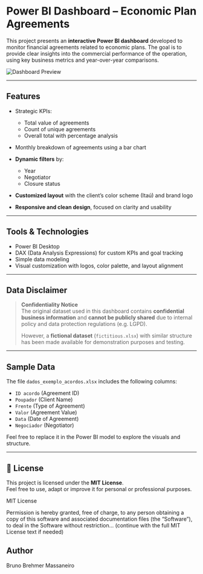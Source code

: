 #  Power BI Dashboard – Economic Plan Agreements

This project presents an **interactive Power BI dashboard** developed to monitor financial agreements related to economic plans. 
The goal is to provide clear insights into the commercial performance of the operation, using key business metrics and year-over-year comparisons.

![Dashboard Preview](./dashboard.png)

---

##  Features

- Strategic KPIs:  
  - Total value of agreements  
  - Count of unique agreements  
  - Overall total with percentage analysis

- Monthly breakdown of agreements using a bar chart

- **Dynamic filters** by:
  - Year  
  - Negotiator  
  - Closure status

- **Customized layout** with the client’s color scheme (Itaú) and brand logo

- **Responsive and clean design**, focused on clarity and usability

---

##  Tools & Technologies

- Power BI Desktop  
- DAX (Data Analysis Expressions) for custom KPIs and goal tracking  
- Simple data modeling  
- Visual customization with logos, color palette, and layout alignment

---

##  Data Disclaimer

>  **Confidentiality Notice**  
> The original dataset used in this dashboard contains **confidential business information** and **cannot be publicly shared** due to internal policy and data protection regulations (e.g. LGPD).  
>
> However, a **fictional dataset** (`fictitious.xlsx`) with similar structure has been made available for demonstration purposes and testing.

---

##  Sample Data

The file `dados_exemplo_acordos.xlsx` includes the following columns:

- `ID acordo` (Agreement ID)  
- `Poupador` (Client Name)  
- `Frente` (Type of Agreement)  
- `Valor` (Agreement Value)  
- `Data` (Date of Agreement)  
- `Negociador` (Negotiator)

Feel free to replace it in the Power BI model to explore the visuals and structure.

---

## 📄 License

This project is licensed under the **MIT License**.  
Feel free to use, adapt or improve it for personal or professional purposes.


MIT License

Permission is hereby granted, free of charge, to any person obtaining a copy
of this software and associated documentation files (the “Software”), to deal
in the Software without restriction...
(continue with the full MIT License text if needed)

## Author

Bruno Brehmer Massaneiro
